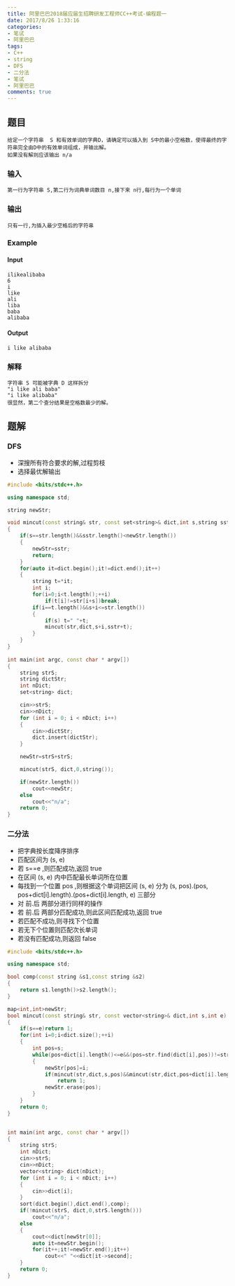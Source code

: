 ```yaml
---
title: 阿里巴巴2018届应届生招聘研发工程师CC++考试-编程题一
date: 2017/8/26 1:33:16 
categories: 
- 笔试
- 阿里巴巴
tags:
- C++
- string
- DFS
- 二分法
- 笔试
- 阿里巴巴
comments: true
---
```

## 题目
	给定一个字符串  S 和有效单词的字典D，请确定可以插入到 S中的最小空格数，使得最终的字符串完全由D中的有效单词组成，并输出解。    
	如果没有解则应该输出 n/a    
### 输入 
	第一行为字符串 S,第二行为词典单词数目 n,接下来 n行,每行为一个单词  
### 输出
	只有一行,为插入最少空格后的字符串
### Example
#### Input
	ilikealibaba
	6
	i
	like
	ali
	liba
	baba
	alibaba  
#### Output
	i like alibaba
### 解释
	字符串 S 可能被字典 D 这样拆分 
	"i like ali baba" 
	"i like alibaba"    
	很显然，第二个查分结果是空格数最少的解。
## 题解
### DFS
* 深搜所有符合要求的解,过程剪枝
* 选择最优解输出

```cpp
#include <bits/stdc++.h>

using namespace std;

string newStr;

void mincut(const string& str, const set<string>& dict,int s,string sstr)
{
	if(s==str.length()&&sstr.length()<newStr.length())
	{
	    newStr=sstr;
		return;
	}
	for(auto it=dict.begin();it!=dict.end();it++)
	{
	    string t=*it;
	    int i;
	    for(i=0;i<t.length();++i)
	        if(t[i]!=str[i+s])break;
	    if(i==t.length()&&s+i<=str.length())
	   	{
	    	if(s) t=" "+t;
	        mincut(str,dict,s+i,sstr+t);
	    }
	}
}
	
int main(int argc, const char * argv[])
{
	string strS;
	string dictStr;
	int nDict;
	set<string> dict;

	cin>>strS;
	cin>>nDict;
	for (int i = 0; i < nDict; i++)
	{
	    cin>>dictStr;
	    dict.insert(dictStr);
	}

	newStr=strS+strS;

	mincut(strS, dict,0,string());

	if(newStr.length())
	    cout<<newStr;
	else
	    cout<<"n/a";
	return 0;
}
```
### 二分法
* 把字典按长度降序排序
* 匹配区间为 (s, e)
* 若 s==e ,则匹配成功,返回 true
* 在区间 (s, e) 内中匹配最长单词所在位置
* 每找到一个位置 pos ,则根据这个单词把区间 (s, e) 分为 (s, pos).(pos, pos+dict[i].length).(pos+dict[i].length, e) 三部分
* 对 前.后 两部分进行同样的操作
* 若 前.后 两部分匹配成功,则此区间匹配成功,返回 true
* 若匹配不成功,则寻找下个位置
* 若无下个位置则匹配次长单词
* 若没有匹配成功,则返回 false

``` cpp
#include <bits/stdc++.h>

using namespace std;

bool comp(const string &s1,const string &s2)
{
    return s1.length()>s2.length();
}

map<int,int>newStr;
bool mincut(const string& str, const vector<string>& dict,int s,int e)
{
    if(s==e)return 1;
    for(int i=0;i<dict.size();++i)
    {
        int pos=s;
        while(pos+dict[i].length()<=e&&(pos=str.find(dict[i],pos))!=string::npos)
        {
            newStr[pos]=i;
            if(mincut(str,dict,s,pos)&&mincut(str,dict,pos+dict[i].length(),e))
                return 1;
            newStr.erase(pos);
        }
    }
    return 0;
}


int main(int argc, const char * argv[])
{
    string strS;
    int nDict;
    cin>>strS;
    cin>>nDict;
    vector<string> dict(nDict);
    for (int i = 0; i < nDict; i++)
    {
        cin>>dict[i];
    }
    sort(dict.begin(),dict.end(),comp);
    if(!mincut(strS, dict,0,strS.length()))
        cout<<"n/a";
    else
    {
        cout<<dict[newStr[0]];
        auto it=newStr.begin();
        for(it++;it!=newStr.end();it++)
            cout<<" "<<dict[it->second];
    }
    return 0;
}
```